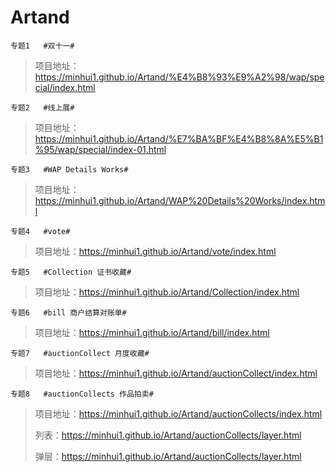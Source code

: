 # Artand

`专题1   #双十一#`
>项目地址：https://minhui1.github.io/Artand/%E4%B8%93%E9%A2%98/wap/special/index.html

`专题2   #线上展#`
>项目地址：https://minhui1.github.io/Artand/%E7%BA%BF%E4%B8%8A%E5%B1%95/wap/special/index-01.html

`专题3   #WAP Details Works#`
>项目地址：https://minhui1.github.io/Artand/WAP%20Details%20Works/index.html

`专题4   #vote#`
>项目地址：https://minhui1.github.io/Artand/vote/index.html

`专题5   #Collection 证书收藏#`
>项目地址：https://minhui1.github.io/Artand/Collection/index.html

`专题6   #bill 商户结算对账单#`
>项目地址：https://minhui1.github.io/Artand/bill/index.html

`专题7   #auctionCollect 月度收藏#`
>项目地址：https://minhui1.github.io/Artand/auctionCollect/index.html

`专题8   #auctionCollects 作品拍卖#`
>项目地址：https://minhui1.github.io/Artand/auctionCollects/index.html
>
>列表：https://minhui1.github.io/Artand/auctionCollects/layer.html
>
>弹层：https://minhui1.github.io/Artand/auctionCollects/layer.html



